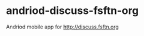 andriod-discuss-fsftn-org
=========================

Andriod mobile app for http://discuss.fsftn.org
